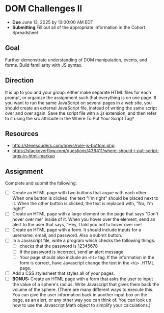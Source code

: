 # DOM Challenges II

- **Due** June 13, 2025 by 10:00:00 AM EDT
- **Submitting** Fill out all of the appropriate information in the Cohort Spreadsheet

## Goal

Further demonstrate understanding of DOM manipulation, events, and forms. Build familiarity with JS syntax.

## Direction

It is up to you and your group: either make separate HTML files for each prompt, or organize the assignment such that everything is on one page. If you want to run the same JavaScript on several pages in a web site, you should create an external JavaScript file, instead of writing the same script over and over again. Save the script file with a .js extension, and then refer to it using the src attribute in the <script> tag.
Example: <script src="myscripts.js"></script>
Where To Put Your Script Tag?

## Resources

- http://stevesouders.com/hpws/rule-js-bottom.php
- https://stackoverflow.com/questions/436411/where-should-i-put-script-tags-in-html-markup

## Assignment

Complete and submit the following:

- [ ] Create an HTML page with two buttons that argue with each other. When one button is clicked, the text "I'm right" should be placed next to it. When the other button is clicked, the text is replaced with, "No, I'm right!"
- [ ] Create an HTML page with a large element on the page that says "Don't hover over me" inside of it. When you hover over the element, send an alert to the user that says, "Hey, I told you not to hover over me!
- [ ] Create an HTML page with a form. It should include inputs for a username, email, and password. Also a submit button.
- [ ] In a Javascript file, write a program which checks the following things:
  - [ ] checks that the password is 12345678
  - [ ] if the password is incorrect, send an alert message
  - [ ] Your page should also include an `<h1>` tag. If the information in the form is correct, have Javascript change the text in the `<h1>` .HTML page.
- [ ] Add a CSS stylesheet that styles all of your pages.
- [ ] **BONUS:** Create an HTML page with a form that asks the user to input the value of a sphere's radius. Write Javascript that gives them back the volume of the sphere. (There are many different ways to execute this. You can give the user information back in another input box on the page, as an alert, or any other way you can think of. You can look up how to use the Javascript Math object to simplify your calculations.)
